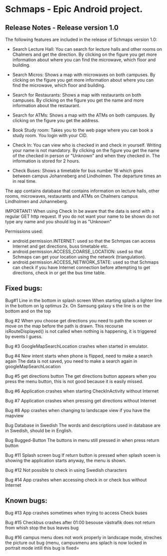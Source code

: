 Schmaps - Epic Android project.
===================================

Release Notes - Release version 1.0
-----------------------------------------------
The following features are included in the release of Schmaps version 1.0: 
- Search Lecture Hall: You can search for lecture halls and other rooms on Chalmers and get the direction. By clicking on the figure you get more information about where you can find the microwave, which floor and building.

- Search Micros: Shows a map with microwaves on both campuses. By clicking on the figure you get more information about where you can find the microwave, which floor and building.

- Search for Restaurants: Shows a map with restaurants on both campuses. By clicking on the figure you get the name and more information about the restaurant. 

- Search for ATMs: Shows a map with the ATMs on both campuses. By clicking on the figure you get the address. 

- Book Study room: Takes you to the web page where you can book a study room. You login with your CID.

- Check In: You can view who is checked in and check in yourself. Writing your name is not mandatory.  By clicking on the figure you get the name of the checked in person or "Unknown" and when they checked in. The information is stored for 2 hours.

- Check Buses: Shows a timetable for bus number 16 which goes between campus Johanneberg and Lindholmen. The departure times an in real time.

The app contains database that contains information on lecture halls, other rooms, microwaves, restaurants and ATMs on Chalmers campus Lindholmen and Johanneberg.

IMPORTANT!
When using Check In be aware that the data is send with a regular GET http request. If you do not want your name to be shown do not type any name and you should log in as "Unknown"

Permissions used:
- android.permission.INTERNET: used so that the Schmpas can access Internet and get directions, buss timetable etc.
- android.permission.ACCESS_COARSE_LOCATION: used so that Schmaps can get your location using the network (triangulation).
- android.permission.ACCESS_NETWORK_STATE: used so that Schmaps can check if you have Internet connection before attempting to get directions, check in or get the bus time table.


Fixed bugs:
-----------------------------------------
Bug#1 
Line in the bottom in splash screen
When starting splash a lighter line in the bottom on lg optimus 2x. On Samsung galaxy s the line is on the bottom and on the top

Bug #2 
When you choose get directions you need to path the screen or move on the map before the path is drawn. This recourse isRouteDisplayed() is not called when nothing is happening, it is triggered by events I guess.

Bug #3
GoogleMapSearchLocation crashes when started in emulator.

Bug #4 New intent starts when phone is flipped, need to make a search again 
The data is not saved, you need to make a search again in googleMapSearchLocation

Bug #5 get directions button
The get directions button appears when you press the menu button, this is not good because it is easily missed. 

Bug #6 Application crashes when starting CheckInActivity without Internet

Bug #7 Application crashes when pressing get directions without Internet

Bug #8 App crashes when changing to landscape view if you have the mapview

Bug Database in Swedish
The words and descriptions used in database are in Swedish, should be in English.

Bug Bugged-Button
The buttons in menu still pressed in when press return button

Bug #11 Splash screen bug
If return button is pressed when splash sceen is showing the application starts anyway, the menu is shown.

Bug #12 Not possible to check in using Swedish characters

Bug #14 App crashes when accessing check in or check bus without Internet

Known bugs:
--------------------------------------	
Bug #13 App crashes sometimes when trying to access Check buses

Bug #15 Checkbus crashes after 01:00 besouse västrafik does not return from whish stop the bus leaves bug 

Bug #16 campus menu does not work properly in landscape mode, streches the picture out bug 
(menu, campusmenu ans splach is now locked in portrait mode intill this bug is fixed=
